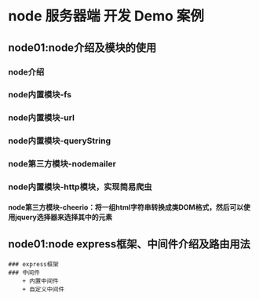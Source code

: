 # node 服务器端 开发 Demo 案例

## node01:node介绍及模块的使用
### node介绍
### node内置模块-fs
### node内置模块-url
### node内置模块-queryString
### node第三方模块-nodemailer
### node内置模块-http模块，实现简易爬虫
#### node第三方模块-cheerio：将一组html字符串转换成类DOM格式，然后可以使用jquery选择器来选择其中的元素

## node01:node express框架、中间件介绍及路由用法

    ### express框架
    ### 中间件
        + 内置中间件
        + 自定义中间件